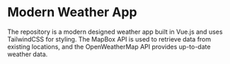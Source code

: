 # Modern Weather App
The repository is a modern designed weather app built in Vue.js and uses TailwindCSS for styling. The MapBox API is used to retrieve data from existing locations, and the OpenWeatherMap API provides up-to-date weather data.
